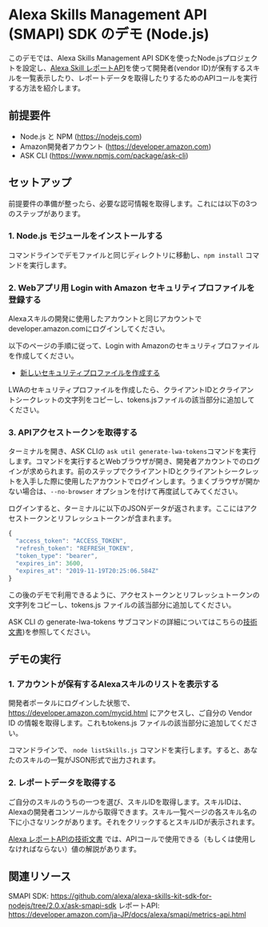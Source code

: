 # Alexa Skills Management API (SMAPI) SDK のデモ (Node.js)
このデモでは、Alexa Skills Management API SDKを使ったNode.jsプロジェクトを設定し、[Alexa Skill レポートAPI](https://developer.amazon.com/ja-JP/docs/alexa/smapi/metrics-api.html/)を使って開発者(vendor ID)が保有するスキルを一覧表示したり、レポートデータを取得したりするためのAPIコールを実行する方法を紹介します。

## 前提要件
* Node.js と NPM (https://nodejs.com)
* Amazon開発者アカウント (https://developer.amazon.com)
* ASK CLI (https://www.npmjs.com/package/ask-cli)

## セットアップ
前提要件の準備が整ったら、必要な認可情報を取得します。これには以下の3つのステップがあります。

### 1. Node.js モジュールをインストールする

コマンドラインでデモファイルと同じディレクトリに移動し、`npm install` コマンドを実行します。

### 2. Webアプリ用 Login with Amazon セキュリティプロファイルを登録する

Alexaスキルの開発に使用したアカウントと同じアカウントでdeveloper.amazon.comにログインしてください。

以下のページの手順に従って、Login with Amazonのセキュリティプロファイルを作成してください。

* [新しいセキュリティプロファイルを作成する](https://developer.amazon.com/ja/docs/login-with-amazon/register-web.html#create-a-new-security-profile)

LWAのセキュリティプロファイルを作成したら、クライアントIDとクライアントシークレットの文字列をコピーし、tokens.jsファイルの該当部分に追加してください。

### 3. APIアクセストークンを取得する

ターミナルを開き、ASK CLIの `ask util generate-lwa-tokens`コマンドを実行します。コマンドを実行するとWebブラウザが開き、開発者アカウントでのログインが求められます。前のステップでクライアントIDとクライアントシークレットを入手した際に使用したアカウントでログインします。うまくブラウザが開かない場合は、`--no-browser` オプションを付けて再度試してみてください。

ログインすると、ターミナルに以下のJSONデータが返されます。ここにはアクセストークンとリフレッシュトークンが含まれます。

```javascript
{
  "access_token": "ACCESS_TOKEN",
  "refresh_token": "REFRESH_TOKEN",
  "token_type": "bearer",
  "expires_in": 3600,
  "expires_at": "2019-11-19T20:25:06.584Z"
}
```

この後のデモで利用できるように、アクセストークンとリフレッシュトークンの文字列をコピーし、tokens.js ファイルの該当部分に追加してください。

ASK CLI の generate-lwa-tokens サブコマンドの詳細についてはこちらの[技術文書](https://developer.amazon.com/ja-JP/docs/alexa/smapi/get-access-token-smapi.html#client-only))を参照してください。

## デモの実行

### 1. アカウントが保有するAlexaスキルのリストを表示する

開発者ポータルにログインした状態で、https://developer.amazon.com/mycid.html にアクセスし、ご自分の Vendor ID の情報を取得します。これもtokens.js ファイルの該当部分に追加してください。

コマンドラインで、 `node listSkills.js` コマンドを実行します。すると、あなたのスキルの一覧がJSON形式で出力されます。

### 2. レポートデータを取得する

ご自分のスキルのうちの一つを選び、スキルIDを取得します。スキルIDは、Alexaの開発者コンソールから取得できます。スキル一覧ページの各スキル名の下に小さなリンクがあります。それをクリックするとスキルIDが表示されます。

[Alexa レポートAPIの技術文書](https://developer.amazon.com/ja-JP/docs/alexa/smapi/metrics-api.html) では、APIコールで使用できる（もしくは使用しなければならない）値の解説があります。

## 関連リソース

SMAPI SDK: https://github.com/alexa/alexa-skills-kit-sdk-for-nodejs/tree/2.0.x/ask-smapi-sdk
レポートAPI: https://developer.amazon.com/ja-JP/docs/alexa/smapi/metrics-api.html
